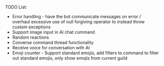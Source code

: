 ﻿TODO List:

- Error handling - have the bot communicate messages on error / overhaul excessive use of null forgiving operator to instead throw custom exceptions
- Support image input in AI chat command
- Random reactions
- Converse command thread functionality
- Receive voice for conversation with AI
- Emoji counter - Support standard emojis, add filters to command to filter out standard emojis, only show emojis from current guild